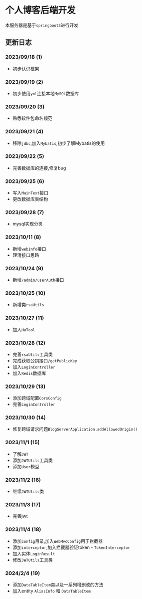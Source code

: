 # 个人博客后端开发
本服务器是基于`springboot3`进行开发

## 更新日志
### 2023/09/18 (1)
- 初步认识框架

### 2023/09/19 (2)
- 初步使用`yml`连接本地`MySQL`数据库

### 2023/09/20 (3)
- 熟悉软件包命名规范

### 2023/09/21 (4)
- 移除`jdbc`,加入`Mybatis`,初步了解Mybatis的使用

### 2023/09/22 (5)
- 完善数据库的连接,修复bug

### 2023/09/25 (6)
- 写入`MainText`接口
- 更改数据库表结构

### 2023/09/28 (7)
- mysql实现分页

### 2023/10/11 (8)
- 新增`webInfo`接口
- 理清接口思路

### 2023/10/24 (9)
- 新增`/admin/userAuth`接口

### 2023/10/25 (10)
- 新增类`rsaUtils`

### 2023/10/27 (11)
- 加入`HuTool`

### 2023/10/28 (12)
- 完善`rsaUtils`工具类
- 完成获取公钥接口`/getPublicKey`
- 加入`LoginController`
- 加入`Redis`数据库

### 2023/10/29 (13)
- 添加跨域配置`CorsConfig`
- 完善`LoginController`

### 2023/10/30 (14)
- 修复跨域请求问题`BlogServerApplication.addAllowedOrigin()`

### 2023/11/1 (15)
- 了解`JWT`
- 添加`JWTUtils`工具类
- 添加`User`模型

### 2023/11/2 (16)
- 继续`JWTUtils`类

### 2023/11/3 (17)
- 完善jwt

### 2023/11/4 (18)
- 添加`config`目录,加入`WebMvcConfig`用于拦截器
- 添加`interceptor`,加入拦截器验证token - `TokenInterceptor`
- 加入实体`LoginResult`
- 修改`JWTUtils`工具类

### 2024/2/4 (19)
- 添加`DataTableItem`类以及一系列增删改的方法
- 加入entity `AliasInfo` 和 `DataTableItem`